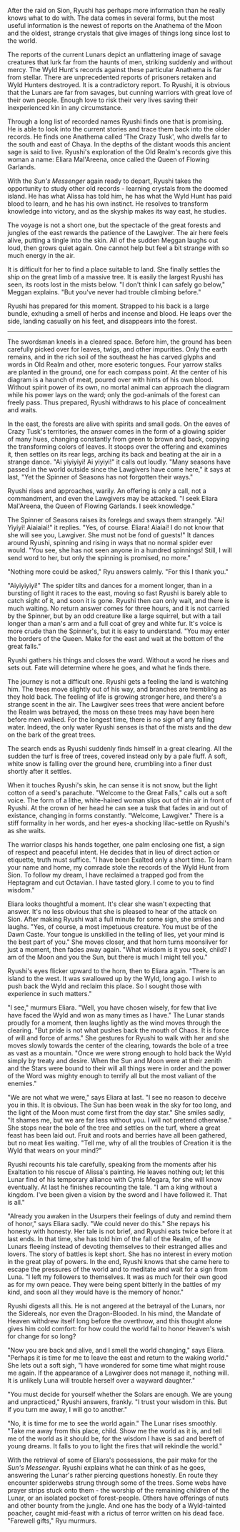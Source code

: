 After the raid on Sion, Ryushi has perhaps more information than he really knows what to do with. The data comes in several forms, but the most useful information is the newest of reports on the Anathema of the Moon and the oldest, strange crystals that give images of things long since lost to the world.

The reports of the current Lunars depict an unflattering image of savage creatures that lurk far from the haunts of men, striking suddenly and without mercy. The Wyld Hunt's records against these particular Anathema is far from stellar. There are unprecedented reports of prisoners retaken and Wyld Hunters destroyed. It is a contradictory report. To Ryushi, it is obvious that the Lunars are far from savages, but cunning warriors with great love of their own people. Enough love to risk their very lives saving their inexperienced kin in any circumstance.

Through a long list of recorded names Ryushi finds one that is promising. He is able to look into the current stories and trace them back into the older records. He finds one Anathema called 'The Crazy Tusk', who dwells far to the south and east of Chaya. In the depths of the distant woods this ancient sage is said to live. Ryushi's exploration of the Old Realm's records give this woman a name: Eliara Mal'Areena, once called the Queen of Flowing Garlands.

With the _Sun's Messenger_ again ready to depart, Ryushi takes the opportunity to study other old records - learning crystals from the doomed island. He has what Alissa has told him, he has what the Wyld Hunt has paid blood to learn, and he has his own instinct. He resolves to transform knowledge into victory, and as the skyship makes its way east, he studies.

The voyage is not a short one, but the spectacle of the great forests and jungles of the east rewards the patience of the Lawgiver. The air here feels alive, putting a tingle into the skin. All of the sudden Meggan laughs out loud, then grows quiet again. One cannot help but feel a bit strange with so much energy in the air.

It is difficult for her to find a place suitable to land. She finally settles the ship on the great limb of a massive tree. It is easily the largest Ryushi has seen, its roots lost in the mists below. "I don't think I can safely go below," Meggan explains. "But you've never had trouble climbing before."

Ryushi has prepared for this moment. Strapped to his back is a large bundle, exhuding a smell of herbs and incense and blood. He leaps over the side, landing casually on his feet, and disappears into the forest.

---

The swordsman kneels in a cleared space. Before him, the ground has been carefully picked over for leaves, twigs, and other impurities. Only the earth remains, and in the rich soil of the southeast he has carved glyphs and words in Old Realm and other, more esoteric tongues. Four yarrow stalks are planted in the ground, one for each compass point. At the center of his diagram is a haunch of meat, poured over with hints of his own blood. Without spirit power of its own, no mortal animal can approach the diagram while his power lays on the ward; only the god-animals of the forest can freely pass. Thus prepared, Ryushi withdraws to his place of concealment and waits.

In the east, the forests are alive with spirits and small gods. On the eaves of Crazy Tusk's territories, the answer comes in the form of a glowing spider of many hues, changing constantly from green to brown and back, copying the transforming colors of leaves. It stoops over the offering and examines it, then settles on its rear legs, arching its back and beating at the air in a strange dance. "Ai yiyiyiyi! Ai yiyiyi!" it calls out loudly. "Many seasons have passed in the world outside since the Lawgivers have come here," it says at last, "Yet the Spinner of Seasons has not forgotten their ways."

Ryushi rises and approaches, warily. An offering is only a call, not a commandment, and even the Lawgivers may be attacked. "I seek Eliara Mal'Areena, the Queen of Flowing Garlands. I seek knowledge."

The Spinner of Seasons raises its forelegs and sways them strangely. "Ai! Yiyiyi! Aiaiaiai!" it replies. "Yes, of course. Eliara! Aiaiai! I do not know that she will see you, Lawgiver. She must not be fond of guests!" It dances around Ryushi, spinning and rising in ways that no normal spider ever would. "You see, she has not seen anyone in a hundred spinnings! Still, I will send word to her, but only the spinning is promised, no more."

"Nothing more could be asked," Ryu answers calmly. "For this I thank you."

"Aiyiyiyiyi!" The spider tilts and dances for a moment longer, than in a bursting of light it races to the east, moving so fast Ryushi is barely able to catch sight of it, and soon it is gone. Ryushi then can only wait, and there is much waiting. No return answer comes for three hours, and it is not carried by the Spinner, but by an odd creature like a large squirrel, but with a tail longer than a man's arm and a full coat of grey and white fur. It's voice is more crude than the Spinner's, but it is easy to understand. "You may enter the borders of the Queen. Make for the east and wait at the bottom of the great falls."

Ryushi gathers his things and closes the ward. Without a word he rises and sets out. Fate will determine where he goes, and what he finds there.

The journey is not a difficult one. Ryushi gets a feeling the land is watching him. The trees move slightly out of his way, and branches are trembling as they hold back. The feeling of life is growing stronger here, and there's a strange scent in the air. The Lawgiver sees trees that were ancient before the Realm was betrayed, the moss on these trees may have been here before men walked. For the longest time, there is no sign of any falling water. Indeed, the only water Ryushi senses is that of the mists and the dew on the bark of the great trees.

The search ends as Ryushi suddenly finds himself in a great clearing. All the sudden the turf is free of trees, covered instead only by a pale fluff. A soft, white snow is falling over the ground here, crumbling into a finer dust shortly after it settles.

When it touches Ryushi's skin, he can sense it is not snow, but the light cotton of a seed's parachute. "Welcome to the Great Falls," calls out a soft voice. The form of a lithe, white-haired woman slips out of thin air in front of Ryushi. At the crown of her head he can see a tusk that fades in and out of existance, changing in forms constantly. "Welcome, Lawgiver." There is a stiff formality in her words, and her eyes-a shocking lilac-settle on Ryushi's as she waits.

The warrior clasps his hands together, one palm enclosing one fist, a sign of respect and peaceful intent. He decides that in lieu of direct action or etiquette, truth must suffice. "I have been Exalted only a short time. To learn your name and home, my comrade stole the records of the Wyld Hunt from Sion. To follow my dream, I have reclaimed a trapped god from the Heptagram and cut Octavian. I have tasted glory. I come to you to find wisdom."

Eliara looks thoughtful a moment. It's clear she wasn't expecting that answer. It's no less obvious that she is pleased to hear of the attack on Sion. After making Ryushi wait a full minute for some sign, she smiles and laughs. "Yes, of course, a most impetuous creature. You must be of the Dawn Caste. Your tongue is unskilled in the telling of lies, yet your mind is the best part of you." She moves closer, and that horn turns moonsilver for just a moment, then fades away again. "What wisdom is it you seek, child? I am of the Moon and you the Sun, but there is much I might tell you."

Ryushi's eyes flicker upward to the horn, then to Eliara again. "There is an island to the west. It was swallowed up by the Wyld, long ago. I wish to push back the Wyld and reclaim this place. So I sought those with experience in such matters."

"I see," murmurs Eliara. "Well, you have chosen wisely, for few that live have faced the Wyld and won as many times as I have." The Lunar stands proudly for a moment, then laughs lightly as the wind moves through the clearing. "But pride is not what pushes back the mouth of Chaos. It is force of will and force of arms." She gestures for Ryushi to walk with her and she moves slowly towards the center of the clearing, towards the bole of a tree as vast as a mountain. "Once we were strong enough to hold back the Wyld simply by treaty and desire. When the Sun and Moon were at their zenith and the Stars were bound to their will all things were in order and the power of the Word was mighty enough to terrify all but the most valiant of the enemies."

"We are not what we were," says Eliara at last. "I see no reason to deceive you in this. It is obvious. The Sun has been weak in the sky for too long, and the light of the Moon must come first from the day star." She smiles sadly, "It shames me, but we are far less without you. I will not pretend otherwise." She stops near the bole of the tree and settles on the turf, where a great feast has been laid out. Fruit and roots and berries have all been gathered, but no meat lies waiting. "Tell me, why of all the troubles of Creation it is the Wyld that wears on your mind?"

Ryushi recounts his tale carefully, speaking from the moments after his Exaltation to his rescue of Alissa's painting. He leaves nothing out; let this Lunar find of his temporary alliance with Cynis Megara, for she will know eventually. At last he finishes recounting the tale. "I am a king without a kingdom. I've been given a vision by the sword and I have followed it. That is all."

"Already you awaken in the Usurpers their feelings of duty and remind them of honor," says Eliara sadly. "We could never do this." She repays his honesty with honesty. Her tale is not brief, and Ryushi eats twice before it at last ends. In that time, she has told him of the fall of the Realm, of the Lunars fleeing instead of devoting themselves to their estranged allies and lovers. The story of battles is kept short. She has no interest in every motion in the great play of powers. In the end, Ryushi knows that she came here to escape the pressures of the world and to meditate and wait for a sign from Luna. "I left my followers to themselves. It was as much for their own good as for my own peace. They were being spent bitterly in the battles of my kind, and soon all they would have is the memory of honor."

Ryushi digests all this. He is not angered at the betrayal of the Lunars, nor the Sidereals, nor even the Dragon-Blooded. In his mind, the Mandate of Heaven withdrew itself long before the overthrow, and this thought alone gives him cold comfort: for how could the world fail to honor Heaven's wish for change for so long?

"Now you are back and alive, and I smell the world changing," says Eliara. "Perhaps it is time for me to leave the east and return to the waking world." She lets out a soft sigh, "I have wondered for some time what might rouse me again. If the appearance of a Lawgiver does not manage it, nothing will. It is unlikely Luna will trouble herself over a wayward daughter."

"You must decide for yourself whether the Solars are enough. We are young and unpracticed," Ryushi answers, frankly. "I trust your wisdom in this. But if you turn me away, I will go to another."

"No, it is time for me to see the world again." The Lunar rises smoothly. "Take me away from this place, child. Show me the world as it is, and tell me of the world as it should be, for the wisdom I have is sad and bereft of young dreams. It falls to you to light the fires that will rekindle the world."

With the retrieval of some of Eliara's possessions, the pair make for the _Sun's Messenger_. Ryushi explains what he can think of as he goes, answering the Lunar's rather piercing questions honestly. En route they encounter spiderwebs strung through some of the trees. Some webs have prayer strips stuck onto them - the worship of the remaining children of the Lunar, or an isolated pocket of forest-people. Others have offerings of nuts and other bounty from the jungle. And one has the body of a Wyld-tainted poacher, caught mid-feast with a rictus of terror written on his dead face. "Farewell gifts," Ryu murmurs.